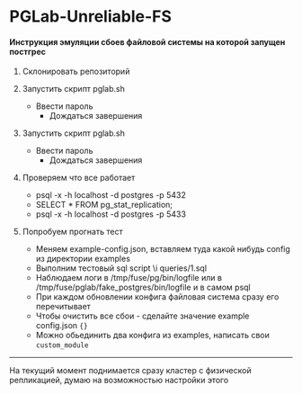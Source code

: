 # PGLab-Unreliable-FS

#### Инструкция эмуляции сбоев файловой системы на которой запущен постгрес


1. Склонировать репозиторий
2. Запустить скрипт pglab.sh
    - Ввести пароль
        - Дождаться завершения

3. Запустить скрипт pglab.sh
    - Ввести пароль
        - Дождаться завершения

4. Проверяем что все работает
    - psql -x -h localhost -d postgres -p 5432
    - SELECT * FROM pg_stat_replication;
    - psql -x -h localhost -d postgres -p 5433

5. Попробуем прогнать тест
    - Меняем example-config.json, вставляем туда какой нибудь config из директории examples
    - Выполним тестовый sql script \i queries/1.sql
    - Наблюдаем логи в /tmp/fuse/pg/bin/logfile или в /tmp/fuse/pglab/fake_postgres/bin/logfile и в самом psql
    - При каждом обновлении конфига файловая система сразу его перечитывает
    - Чтобы очистить все сбои - сделайте значение example config.json `{}`
    - Можно обьединить два конфига из examples, написать свои `custom_module`

***
На текущий момент поднимается сразу кластер с физической репликацией, 
думаю на возможностью настройки этого
